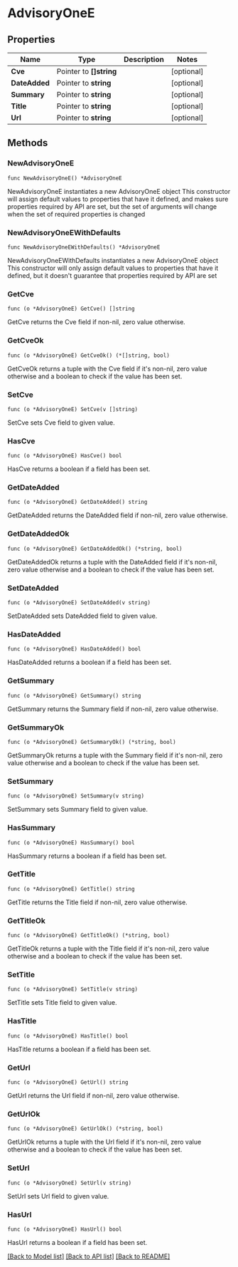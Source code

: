 # AdvisoryOneE

## Properties

Name | Type | Description | Notes
------------ | ------------- | ------------- | -------------
**Cve** | Pointer to **[]string** |  | [optional] 
**DateAdded** | Pointer to **string** |  | [optional] 
**Summary** | Pointer to **string** |  | [optional] 
**Title** | Pointer to **string** |  | [optional] 
**Url** | Pointer to **string** |  | [optional] 

## Methods

### NewAdvisoryOneE

`func NewAdvisoryOneE() *AdvisoryOneE`

NewAdvisoryOneE instantiates a new AdvisoryOneE object
This constructor will assign default values to properties that have it defined,
and makes sure properties required by API are set, but the set of arguments
will change when the set of required properties is changed

### NewAdvisoryOneEWithDefaults

`func NewAdvisoryOneEWithDefaults() *AdvisoryOneE`

NewAdvisoryOneEWithDefaults instantiates a new AdvisoryOneE object
This constructor will only assign default values to properties that have it defined,
but it doesn't guarantee that properties required by API are set

### GetCve

`func (o *AdvisoryOneE) GetCve() []string`

GetCve returns the Cve field if non-nil, zero value otherwise.

### GetCveOk

`func (o *AdvisoryOneE) GetCveOk() (*[]string, bool)`

GetCveOk returns a tuple with the Cve field if it's non-nil, zero value otherwise
and a boolean to check if the value has been set.

### SetCve

`func (o *AdvisoryOneE) SetCve(v []string)`

SetCve sets Cve field to given value.

### HasCve

`func (o *AdvisoryOneE) HasCve() bool`

HasCve returns a boolean if a field has been set.

### GetDateAdded

`func (o *AdvisoryOneE) GetDateAdded() string`

GetDateAdded returns the DateAdded field if non-nil, zero value otherwise.

### GetDateAddedOk

`func (o *AdvisoryOneE) GetDateAddedOk() (*string, bool)`

GetDateAddedOk returns a tuple with the DateAdded field if it's non-nil, zero value otherwise
and a boolean to check if the value has been set.

### SetDateAdded

`func (o *AdvisoryOneE) SetDateAdded(v string)`

SetDateAdded sets DateAdded field to given value.

### HasDateAdded

`func (o *AdvisoryOneE) HasDateAdded() bool`

HasDateAdded returns a boolean if a field has been set.

### GetSummary

`func (o *AdvisoryOneE) GetSummary() string`

GetSummary returns the Summary field if non-nil, zero value otherwise.

### GetSummaryOk

`func (o *AdvisoryOneE) GetSummaryOk() (*string, bool)`

GetSummaryOk returns a tuple with the Summary field if it's non-nil, zero value otherwise
and a boolean to check if the value has been set.

### SetSummary

`func (o *AdvisoryOneE) SetSummary(v string)`

SetSummary sets Summary field to given value.

### HasSummary

`func (o *AdvisoryOneE) HasSummary() bool`

HasSummary returns a boolean if a field has been set.

### GetTitle

`func (o *AdvisoryOneE) GetTitle() string`

GetTitle returns the Title field if non-nil, zero value otherwise.

### GetTitleOk

`func (o *AdvisoryOneE) GetTitleOk() (*string, bool)`

GetTitleOk returns a tuple with the Title field if it's non-nil, zero value otherwise
and a boolean to check if the value has been set.

### SetTitle

`func (o *AdvisoryOneE) SetTitle(v string)`

SetTitle sets Title field to given value.

### HasTitle

`func (o *AdvisoryOneE) HasTitle() bool`

HasTitle returns a boolean if a field has been set.

### GetUrl

`func (o *AdvisoryOneE) GetUrl() string`

GetUrl returns the Url field if non-nil, zero value otherwise.

### GetUrlOk

`func (o *AdvisoryOneE) GetUrlOk() (*string, bool)`

GetUrlOk returns a tuple with the Url field if it's non-nil, zero value otherwise
and a boolean to check if the value has been set.

### SetUrl

`func (o *AdvisoryOneE) SetUrl(v string)`

SetUrl sets Url field to given value.

### HasUrl

`func (o *AdvisoryOneE) HasUrl() bool`

HasUrl returns a boolean if a field has been set.


[[Back to Model list]](../README.md#documentation-for-models) [[Back to API list]](../README.md#documentation-for-api-endpoints) [[Back to README]](../README.md)


